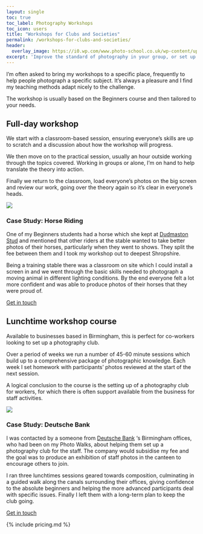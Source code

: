 ```yaml
---
layout: single
toc: true
toc_label: Photography Workshops
toc_icon: users
title: "Workshops for Clubs and Societies"
permalink: /workshops-for-clubs-and-societies/
header:
  overlay_image: https://i0.wp.com/www.photo-school.co.uk/wp-content/uploads/sites/13/2015/09/Horse-Photography-Workshop-07-1080x675.jpg?resize=1080%2C675
excerpt: 'Improve the standard of photography in your group, or set up a photography club at your business.'
---
```


I’m often asked to bring my workshops to a specific place, frequently to help people photograph a specific subject. It’s always a pleasure and I find my teaching methods adapt nicely to the challenge.

The workshop is usually based on the Beginners course and then tailored to your needs.

## Full-day workshop

We start with a classroom-based session, ensuring everyone’s skills are up to scratch and a discussion about how the workshop will progress.

We then move on to the practical session, usually an hour outside working through the topics covered. Working in groups or alone, I’m on hand to help translate the theory into action.

Finally we return to the classroom, load everyone’s photos on the big screen and review our work, going over the theory again so it’s clear in everyone’s heads.

![](http://i1.wp.com/www.photo-school.co.uk/wp-content/uploads/sites/13/2015/09/IMG_2613.jpg?w=1080)

### Case Study: Horse Riding

One of my Beginners students had a horse which she kept at [Dudmaston Stud](http://www.studentofthehorse.co.uk/) and mentioned that other riders at the stable wanted to take better photos of their horses, particularly when they went to shows. They split the fee between them and I took my workshop out to deepest Shropshire.

Being a training stable there was a classroom on site which I could install a screen in and we went through the basic skills needed to photograph a moving animal in different lighting conditions. By the end everyone felt a lot more confident and was able to produce photos of their horses that they were proud of.

<a href="/contact/" class="btn btn--primary">Get in touch</a>


## Lunchtime workshop course

Available to businesses based in Birmingham, this is perfect for co-workers looking to set up a photography club.

Over a period of weeks we run a number of 45-60 minute sessions which build up to a comprehensive package of photographic knowledge. Each week I set homework with participants’ photos reviewed at the start of the next session.

A logical conclusion to the course is the setting up of a photography club for workers, for which there is often support available from the business for staff activities.

![](http://i2.wp.com/www.photo-school.co.uk/wp-content/uploads/sites/13/2015/09/DB-walks-documentation-01-copy.jpg?w=1080)

### Case Study: Deutsche Bank

I was contacted by a someone from [Deutsche Bank](https://www.db.com/) ‘s Birmingham offices, who had been on my Photo Walks, about helping them set up a photography club for the staff. The company would subsidise my fee and the goal was to produce an exhibition of staff photos in the canteen to encourage others to join.

I ran three lunchtimes sessions geared towards composition, culminating in a guided walk along the canals surrounding their offices, giving confidence to the absolute beginners and helping the more advanced participants deal with specific issues. Finally I left them with a long-term plan to keep the club going.

<a href="/contact/" class="btn btn--primary">Get in touch</a>


{% include pricing.md %}